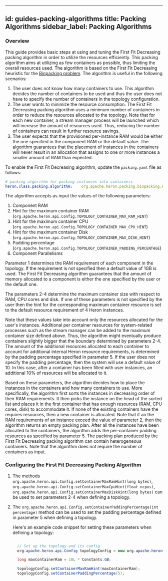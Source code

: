 <!--
    Licensed to the Apache Software Foundation (ASF) under one
    or more contributor license agreements.  See the NOTICE file
    distributed with this work for additional information
    regarding copyright ownership.  The ASF licenses this file
    to you under the Apache License, Version 2.0 (the
    "License"); you may not use this file except in compliance
    with the License.  You may obtain a copy of the License at

      http://www.apache.org/licenses/LICENSE-2.0

    Unless required by applicable law or agreed to in writing,
    software distributed under the License is distributed on an
    "AS IS" BASIS, WITHOUT WARRANTIES OR CONDITIONS OF ANY
    KIND, either express or implied.  See the License for the
    specific language governing permissions and limitations
    under the License.
-->
---
id: guides-packing-algorithms
title: Packing Algorithms
sidebar_label: Packing Algorithms
---

### Overview

This guide provides basic steps at using and tuning the First Fit Decreasing packing algorithm in
order to  utilize the resources efficiently. This packing algorithm aims at utilizing as few
containers as possible, thus limiting the overall resources used. The algorithm is based on the
First Fit Decreasing heuristic for the [Binpacking problem](https://en.wikipedia.org/wiki/Bin_packing_problem).
The algorithm is useful in the following scenarios:

1. The user does not know how many containers to use. This algorithm decides the number of
   containers to be used and thus the user does not have to specify the number of containers
   in the topology configuration.
2. The user wants to minimize the resource consumption. The First Fit Decreasing packing algorithm
   uses a minimum number of containers in order to reduce the resources allocated to the topology.
   Note that for each new container, a stream manager process will be launched which will increase
   the amount of resources used. Thus, reducing the number of containers can result in further
   resource savings.
3. The user expects that the provisioned per-instance RAM would be either the one specified in the
   component RAM or the default value. The algorithm guarantees that the placement of instances in
   the containers will never result in an allocation that assigns to one or more instances a smaller
   amount of RAM than expected.

To enable the First Fit Decreasing
algorithm, update the `packing.yaml` file as follows:

```yaml
# packing algorithm for packing instances into containers
heron.class.packing.algorithm:    org.apache.heron.packing.binpacking.FirstFitDecreasingPacking
```

The algorithm accepts as input the values of the following parameters:

1. Component RAM
2. Hint for the maximum container RAM
   (`org.apache.heron.api.Config.TOPOLOGY_CONTAINER_MAX_RAM_HINT`)
3. Hint for the maximum container CPU
   (`org.apache.heron.api.Config.TOPOLOGY_CONTAINER_MAX_CPU_HINT`)
4. Hint for the maximum container Disk
   (`org.apache.heron.api.Config.TOPOLOGY_CONTAINER_MAX_DISK_HINT`)
5. Padding percentage (`org.apache.heron.api.Config.TOPOLOGY_CONTAINER_PADDING_PERCENTAGE`)
6. Component Parallelisms

Parameter 1 determines the RAM requirement of each component in the topology.
If the requirement is not specified then a default value of 1GB is used. The First Fit Decreasing
algorithm guarantees that the amount of memory allocated to a component is either the one specified
by the user or the default one.

The parameters 2-4 determine the maximum container size with respect to RAM, CPU cores and disk.
If one of these parameters is not specified by the user then
the hint for the corresponding maximum container resource is set to the default resource requirement
of 4 Heron instances.

Note that these values take into account only the resources allocated for the user's instances.
Additional per container resources for system-related processes such as the stream manager can be
added to the maximum container size defined above. Thus, the algorithm might eventually produce
containers slightly bigger that the boundary determined by parameters 2-4. The amount of the
additional resources allocated to each container to account for additional internal Heron resource
requirements, is determined by the padding percentage specified in parameter 5. If the user does
not specify the padding percentage, then the system will use a default value of 10.
In this case, after a container has been filled with user instances, an additional 10% of resources
will be allocated to it.

Based on these parameters, the algorithm decides how to place the instances in the containers
and how many containers to use. More specifically, the algorithm first sorts the instances in
decreasing order of their RAM requirements. It then picks the instance on the head of the sorted
list and places it in the first container that has enough resources (RAM, CPU cores, disk) to
accommodate it. If none of the existing containers have the requires resources, then a new container
is allocated. Note that if an the RAM requirements of an instance exceed the value of
parameter 2, then the algorithm returns an empty packing plan. After all the instances have
been allocated to the containers, the algorithm adds the per-container padding resources
as specified by parameter 5. The packing plan produced by the First Fit Decreasing packing algorithm
can contain heterogeneous containers. Note that the algorithm does not require the number of
containers as input.

### Configuring the First Fit Decreasing Packing Algorithm

1. The methods `org.apache.heron.api.Config.setContainerMaxRamHint(long bytes)`,
   `org.apache.heron.api.Config.setContainerMaxCpuHint(float ncpus)`,
   `org.apache.heron.api.Config.setContainerMaxDiskHint(long bytes)`
   can be used to set parameters 2-4 when defining a topology.

2. The `org.apache.heron.api.Config.setContainerPaddingPercentage(int percentage)`
   method can be used to set the padding percentage
   defined in parameter 5 when defining a topology.

   Here's an example code snippet for setting these parameters when defining a topology:

   ```java

     // Set up the topology and its config
     org.apache.heron.api.Config topologyConfig = new org.apache.heron.api.Config();

     long maxContainerRam = 10L * Constants.GB;

     topologyConfig.setContainerMaxRamHint(maxContainerRam);
     topologyConfig.setContainerPaddingPercentage(5);
   ```
